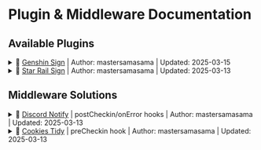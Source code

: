 # Plugin & Middleware Documentation 

## Available Plugins

<details>
    <summary>🔧 <a href="https://github.com/mastersamasama/Mihoyo-AutoSign-Hub/blob/main/api/plugins/genshin.js">Genshin Sign</a> | Author: mastersamasama | Updated: 2025-03-15</summary>

**Automated daily check-ins for [Genshin Impact](https://genshin.hoyoverse.com/)**

![Plugin](https://img.shields.io/badge/Plugin-v0.0.1-blue) ![Maintained](https://img.shields.io/badge/Maintained-Yes-brightgreen)

```javascript
{
    name: 'genshin',
    modulePath: "@official/genshin.js",
    options: {
        users: [{cookies: 'YOUR_COOKIES_HERE'}],
        lang: 'zh-tw'
    }
}
```

⚠️ **Security Alert**  
Never share your cookies with anyone!

### Resources
- [How to Get Cookies Guide](https://github.com/mastersamasama/mihoyo-checkin/blob/master/doc/how_to_get_cookies.md)
- Supported Regions: Global
</details>

<details>
    <summary>🚄 <a href="https://github.com/mastersamasama/Mihoyo-AutoSign-Hub/blob/main/api/plugins/starrail.js">Star Rail Sign</a> | Author: mastersamasama | Updated: 2025-03-13</summary>

**Automated check-ins for [Honkai: Star Rail](https://hsr.hoyoverse.com/)**

![Plugin](https://img.shields.io/badge/Plugin-v0.0.1-blue) ![Maintained](https://img.shields.io/badge/Maintained-Yes-brightgreen)

```javascript
{
    name: 'starrail',
    modulePath: "@official/starrail.js",
    options: {
        users: [{cookies: 'YOUR_COOKIES_HERE'}],
        lang: 'zh-cn'
    }
}
```

⚠️ **Security Alert**  
Cookie confidentiality is crucial!

### Resources
- [How to Get Cookies Guide](/how_to_get_cookies_en-us.md)
- Supported Regions: Global
</details>

## Middleware Solutions

<details>
    <summary>🔔 <a href="https://github.com/mastersamasama/Mihoyo-AutoSign-Hub/blob/main/api/middlewares/discord-notify.js">Discord Notify</a> | postCheckin/onError hooks | Author: mastersamasama | Updated: 2025-03-13</summary>


**Real-time notifications via Discord webhooks**

![Middleware](https://img.shields.io/badge/Middleware-v0.0.0-orange) ![Hooks](https://img.shields.io/badge/Hooks-postCheckin%7ConError-yellowgreen)

```javascript
{
    name: "discord-notify",
    modulePath: "@official/discord-notify.js",
    target: ["*"],
    options: {
        webhook: "YOUR_WEBHOOK_URL",
        language: "en",
        tag_filter: [0],
        mentionUsers: ["USER_ID"]
    }
}
```

![discord-notify-demo](picture/discord-notify_en.jpg)

🔒 **Security Note**  
Store webhook URLs in environment variables

### Configuration Options
| Option       | Description           | Default  |
| ------------ | --------------------- | -------- |
| webhook      | Discord webhook URL   | Required |
| language     | Notification language, support 'en', 'zh-cn', 'zh-tw', 'ja', 'ko' | "en"     |
| tag_filter   | Muted status codes    | [0]      |
| mentionUsers | User IDs to ping      | []       |

### Status Codes
- ✅ Success: `0`
- ⚠️ Already Checked In: `-5003`
- ❌ Cookie Expired: `-100`

### Resources
- [Discord Webhook Guide](https://support.discord.com/hc/en-us/articles/228383668-Intro-to-Webhooks)
- [Finding User IDs Guide](https://support.discord.com/hc/en-us/articles/4407571667351-How-to-Find-User-IDs-for-Law-Enforcement)
</details>

<details>
    <summary>🍪 <a href="https://github.com/mastersamasama/Mihoyo-AutoSign-Hub/blob/main/api/middlewares/cookies-tidy.js">Cookies Tidy</a> | preCheckin hook | Author: mastersamasama | Updated: 2025-03-13</summary>


**Automatic cookie sanitization for browser-copied strings**

![Middleware](https://img.shields.io/badge/Middleware-v0.0.0-orange) ![Hook](https://img.shields.io/badge/Hook-preCheckin-yellow)

```javascript
{
    name: "cookies-tidy",
    modulePath: "@official/cookies-tidy.js",
    target: ["*"]
}
```

ℹ️ **Automatic Processing**  
Works with raw cookie strings without configuration

### Transformation Example
```diff
• Input:  "ltoken=abc123; ltuid=123456; "
• Output: "ltoken=abc123;ltuid=123456"
```

### Handled Issues
- Extra whitespace removal
- Trailing semicolon cleanup
- Browser-specific formatting normalization
</details>